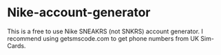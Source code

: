# Nike-account-generator
This is a free to use Nike SNEAKRS (not SNKRS) account generator.
I recommend using getsmscode.com to get phone numbers from UK Sim-Cards. 
